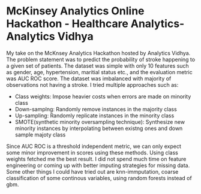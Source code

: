 
# McKinsey Analytics Online Hackathon - Healthcare Analytics-Analytics Vidhya

My take on the McKnsey Analytics Hackathon hosted by Analytics Vidhya. The problem statement was to predict the probability of stroke happening to a given set of patients. The dataset was simple with only 10 features such as gender, age, hypertension, maritial status etc., and the evaluation metric was AUC ROC score. The dataset was imbalanced with majority of observations not having a stroke. I tried multiple approaches such as:

* Class weights: Impose heavier costs when errors are made on minority class
* Down-samplng: Randomly remove instances in the majority class
* Up-sampling: Randomly replicate instances in the minority class
* SMOTE(synthetic minority oversampling technique): Synthesize new minority instances by interpolating between existng ones and down sample majoty class

Since AUC ROC is a threshold independent metric, we can only expect some minor improvement in scores using these methods. Using class weights fetched me the best result. I did not spend much time on feature engineering or coming up with better imputing strategies for missing data. Some other things I could have tried out are knn-immputation, coarse classification of some continous variables, using random forests instead of gbm.
